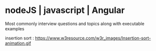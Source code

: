 # nodeJS | javascript | Angular 

Most commonly interview questions and topics along with executable examples



insertion sort : 
 https://www.w3resource.com/w3r_images/Insertion-sort-animation.gif
